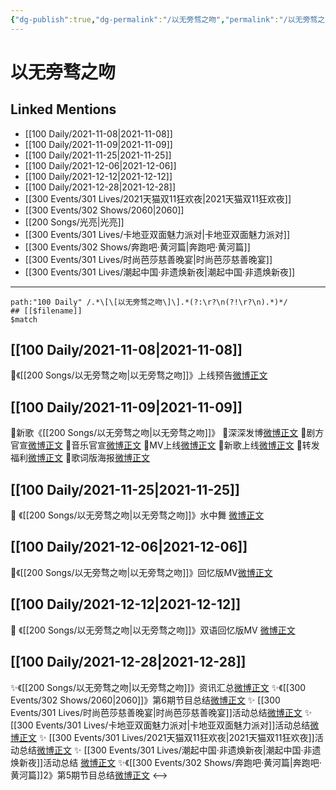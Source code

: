 ```yaml
---
{"dg-publish":true,"dg-permalink":"/以无旁骛之吻","permalink":"/以无旁骛之吻/"}
---
```


# 以无旁骛之吻

## Linked Mentions
- [[100 Daily/2021-11-08\|2021-11-08]]
- [[100 Daily/2021-11-09\|2021-11-09]]
- [[100 Daily/2021-11-25\|2021-11-25]]
- [[100 Daily/2021-12-06\|2021-12-06]]
- [[100 Daily/2021-12-12\|2021-12-12]]
- [[100 Daily/2021-12-28\|2021-12-28]]
- [[300 Events/301 Lives/2021天猫双11狂欢夜\|2021天猫双11狂欢夜]]
- [[300 Events/302 Shows/2060\|2060]]
- [[200 Songs/光亮\|光亮]]
- [[300 Events/301 Lives/卡地亚双面魅力派对\|卡地亚双面魅力派对]]
- [[300 Events/302 Shows/奔跑吧·黄河篇\|奔跑吧·黄河篇]]
- [[300 Events/301 Lives/时尚芭莎慈善晚宴\|时尚芭莎慈善晚宴]]
- [[300 Events/301 Lives/潮起中国·非遗焕新夜\|潮起中国·非遗焕新夜]]


---

```expander
path:"100 Daily" /.*\[\[以无旁骛之吻\]\].*(?:\r?\n(?!\r?\n).*)*/
## [[$filename]]
$match
```
## [[100 Daily/2021-11-08\|2021-11-08]]
🎵《[[200 Songs/以无旁骛之吻\|以无旁骛之吻]]》上线预告[微博正文](https://m.weibo.cn/6466290670/4701340113306897)
## [[100 Daily/2021-11-09\|2021-11-09]]
🌟新歌《[[200 Songs/以无旁骛之吻\|以无旁骛之吻]]》
💫深深发博[微博正文](https://m.weibo.cn/6466290670/4701620783023339)
💫剧方官宣[微博正文](https://m.weibo.cn/6466290670/4701413949312228)
💫音乐官宣[微博正文](https://m.weibo.cn/6466290670/4701414272532912)
💫MV上线[微博正文](https://m.weibo.cn/6466290670/4701620564394988)
💫新歌上线[微博正文](https://m.weibo.cn/6466290670/4701414393907654)
💫转发福利[微博正文](https://m.weibo.cn/6466290670/4701547185311594)
💫歌词版海报[微博正文](https://m.weibo.cn/6466290670/4701620979372259)
## [[100 Daily/2021-11-25\|2021-11-25]]
💫 《[[200 Songs/以无旁骛之吻\|以无旁骛之吻]]》水中舞 [微博正文](https://m.weibo.cn/6466290670/4707373031885390)
## [[100 Daily/2021-12-06\|2021-12-06]]
🌸《[[200 Songs/以无旁骛之吻\|以无旁骛之吻]]》回忆版MV[微博正文](https://m.weibo.cn/6466290670/4711351522167465)
## [[100 Daily/2021-12-12\|2021-12-12]]
💫 《[[200 Songs/以无旁骛之吻\|以无旁骛之吻]]》双语回忆版MV [微博正文](https://m.weibo.cn/6466290670/4713576017690814)
## [[100 Daily/2021-12-28\|2021-12-28]]
✨《[[200 Songs/以无旁骛之吻\|以无旁骛之吻]]》资讯汇总[微博正文](https://m.weibo.cn/6466290670/4719323711538444)
✨《[[300 Events/302 Shows/2060\|2060]]》第6期节目总结[微博正文](https://m.weibo.cn/6466290670/4719492242083848)
✨ [[300 Events/301 Lives/时尚芭莎慈善晚宴\|时尚芭莎慈善晚宴]]活动总结[微博正文](https://m.weibo.cn/6466290670/4719492091347277)
✨ [[300 Events/301 Lives/卡地亚双面魅力派对\|卡地亚双面魅力派对]]活动总结[微博正文](https://m.weibo.cn/6466290670/4719491801943221)
✨ [[300 Events/301 Lives/2021天猫双11狂欢夜\|2021天猫双11狂欢夜]]活动总结[微博正文](https://m.weibo.cn/6466290670/4719331072017852)
✨ [[300 Events/301 Lives/潮起中国·非遗焕新夜\|潮起中国·非遗焕新夜]]活动总结 [微博正文](https://m.weibo.cn/6466290670/4719326630249968)
✨《[[300 Events/302 Shows/奔跑吧·黄河篇\|奔跑吧·黄河篇]]2》第5期节目总结[微博正文](https://m.weibo.cn/6466290670/4719491777567565)
<-->